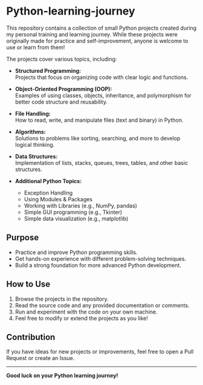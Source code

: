 # Python-learning-journey

This repository contains a collection of small Python projects created during my personal training and learning journey. While these projects were originally made for practice and self-improvement, anyone is welcome to use or learn from them!

The projects cover various topics, including:

- **Structured Programming:**  
  Projects that focus on organizing code with clear logic and functions.

- **Object-Oriented Programming (OOP):**  
  Examples of using classes, objects, inheritance, and polymorphism for better code structure and reusability.

- **File Handling:**  
  How to read, write, and manipulate files (text and binary) in Python.

- **Algorithms:**  
  Solutions to problems like sorting, searching, and more to develop logical thinking.

- **Data Structures:**  
  Implementation of lists, stacks, queues, trees, tables, and other basic structures.

- **Additional Python Topics:**
  - Exception Handling
  - Using Modules & Packages
  - Working with Libraries (e.g., NumPy, pandas)
  - Simple GUI programming (e.g., Tkinter)
  - Simple data visualization (e.g., matplotlib)
    
## Purpose

- Practice and improve Python programming skills.
- Get hands-on experience with different problem-solving techniques.
- Build a strong foundation for more advanced Python development.

## How to Use

1. Browse the projects in the repository.
2. Read the source code and any provided documentation or comments.
3. Run and experiment with the code on your own machine.
4. Feel free to modify or extend the projects as you like!

## Contribution

If you have ideas for new projects or improvements, feel free to open a Pull Request or create an Issue.

---

**Good luck on your Python learning journey!**
